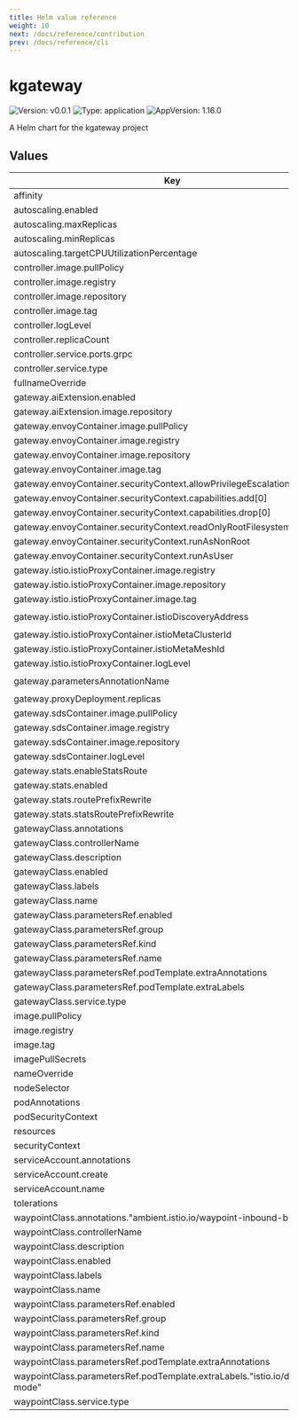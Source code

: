 ```yaml
---
title: Helm value reference
weight: 10
next: /docs/reference/contribution
prev: /docs/reference/cli
---
```

# kgateway

![Version: v0.0.1](https://img.shields.io/badge/Version-v0.0.1-informational?style=flat-square) ![Type: application](https://img.shields.io/badge/Type-application-informational?style=flat-square) ![AppVersion: 1.16.0](https://img.shields.io/badge/AppVersion-1.16.0-informational?style=flat-square)

A Helm chart for the kgateway project

## Values

| Key | Type | Default | Description |
|-----|------|---------|-------------|
| affinity | object | `{}` |  |
| autoscaling.enabled | bool | `false` |  |
| autoscaling.maxReplicas | int | `100` |  |
| autoscaling.minReplicas | int | `1` |  |
| autoscaling.targetCPUUtilizationPercentage | int | `80` |  |
| controller.image.pullPolicy | string | `"IfNotPresent"` |  |
| controller.image.registry | string | `""` |  |
| controller.image.repository | string | `"kgateway"` |  |
| controller.image.tag | string | `""` |  |
| controller.logLevel | string | `"info"` |  |
| controller.replicaCount | int | `1` |  |
| controller.service.ports.grpc | int | `9977` |  |
| controller.service.type | string | `"ClusterIP"` |  |
| fullnameOverride | string | `""` |  |
| gateway.aiExtension.enabled | bool | `false` |  |
| gateway.aiExtension.image.repository | string | `"kgateway-ai-extension"` |  |
| gateway.envoyContainer.image.pullPolicy | string | `"IfNotPresent"` |  |
| gateway.envoyContainer.image.registry | string | `""` |  |
| gateway.envoyContainer.image.repository | string | `"envoy-wrapper"` |  |
| gateway.envoyContainer.image.tag | string | `""` |  |
| gateway.envoyContainer.securityContext.allowPrivilegeEscalation | bool | `false` |  |
| gateway.envoyContainer.securityContext.capabilities.add[0] | string | `"NET_BIND_SERVICE"` |  |
| gateway.envoyContainer.securityContext.capabilities.drop[0] | string | `"ALL"` |  |
| gateway.envoyContainer.securityContext.readOnlyRootFilesystem | bool | `true` |  |
| gateway.envoyContainer.securityContext.runAsNonRoot | bool | `true` |  |
| gateway.envoyContainer.securityContext.runAsUser | int | `10101` |  |
| gateway.istio.istioProxyContainer.image.registry | string | `"docker.io/istio"` |  |
| gateway.istio.istioProxyContainer.image.repository | string | `"proxyv2"` |  |
| gateway.istio.istioProxyContainer.image.tag | string | `"1.22.0"` |  |
| gateway.istio.istioProxyContainer.istioDiscoveryAddress | string | `"istiod.istio-system.svc:15012"` |  |
| gateway.istio.istioProxyContainer.istioMetaClusterId | string | `"Kubernetes"` |  |
| gateway.istio.istioProxyContainer.istioMetaMeshId | string | `"cluster.local"` |  |
| gateway.istio.istioProxyContainer.logLevel | string | `"warning"` |  |
| gateway.parametersAnnotationName | string | `"gateway.kgateway.dev/gateway-parameters-name"` |  |
| gateway.proxyDeployment.replicas | int | `1` |  |
| gateway.sdsContainer.image.pullPolicy | string | `"IfNotPresent"` |  |
| gateway.sdsContainer.image.registry | string | `""` |  |
| gateway.sdsContainer.image.repository | string | `"sds"` |  |
| gateway.sdsContainer.logLevel | string | `"info"` |  |
| gateway.stats.enableStatsRoute | bool | `true` |  |
| gateway.stats.enabled | bool | `true` |  |
| gateway.stats.routePrefixRewrite | string | `"/stats/prometheus"` |  |
| gateway.stats.statsRoutePrefixRewrite | string | `"/stats"` |  |
| gatewayClass.annotations | object | `{}` |  |
| gatewayClass.controllerName | string | `"kgateway.dev/kgateway"` |  |
| gatewayClass.description | string | `"kgateway controller"` |  |
| gatewayClass.enabled | bool | `true` |  |
| gatewayClass.labels | object | `{}` |  |
| gatewayClass.name | string | `"kgateway"` |  |
| gatewayClass.parametersRef.enabled | bool | `true` |  |
| gatewayClass.parametersRef.group | string | `"gateway.kgateway.dev"` |  |
| gatewayClass.parametersRef.kind | string | `"GatewayParameters"` |  |
| gatewayClass.parametersRef.name | string | `"kgateway"` |  |
| gatewayClass.parametersRef.podTemplate.extraAnnotations | object | `{}` |  |
| gatewayClass.parametersRef.podTemplate.extraLabels | object | `{}` |  |
| gatewayClass.service.type | string | `"LoadBalancer"` |  |
| image.pullPolicy | string | `"IfNotPresent"` |  |
| image.registry | string | `"cr.kgateway.dev/kgateway-dev"` |  |
| image.tag | string | `""` |  |
| imagePullSecrets | list | `[]` |  |
| nameOverride | string | `""` |  |
| nodeSelector | object | `{}` |  |
| podAnnotations | object | `{}` |  |
| podSecurityContext | object | `{}` |  |
| resources | object | `{}` |  |
| securityContext | object | `{}` |  |
| serviceAccount.annotations | object | `{}` |  |
| serviceAccount.create | bool | `true` |  |
| serviceAccount.name | string | `""` |  |
| tolerations | list | `[]` |  |
| waypointClass.annotations."ambient.istio.io/waypoint-inbound-binding" | string | `"PROXY/15088"` |  |
| waypointClass.controllerName | string | `"kgateway.dev/kgateway"` |  |
| waypointClass.description | string | `"kgateway waypoint controller"` |  |
| waypointClass.enabled | bool | `true` |  |
| waypointClass.labels | object | `{}` |  |
| waypointClass.name | string | `"kgateway-waypoint"` |  |
| waypointClass.parametersRef.enabled | bool | `true` |  |
| waypointClass.parametersRef.group | string | `"gateway.kgateway.dev"` |  |
| waypointClass.parametersRef.kind | string | `"GatewayParameters"` |  |
| waypointClass.parametersRef.name | string | `"kgateway-waypoint"` |  |
| waypointClass.parametersRef.podTemplate.extraAnnotations | object | `{}` |  |
| waypointClass.parametersRef.podTemplate.extraLabels."istio.io/dataplane-mode" | string | `"ambient"` |  |
| waypointClass.service.type | string | `"ClusterIP"` |  |

